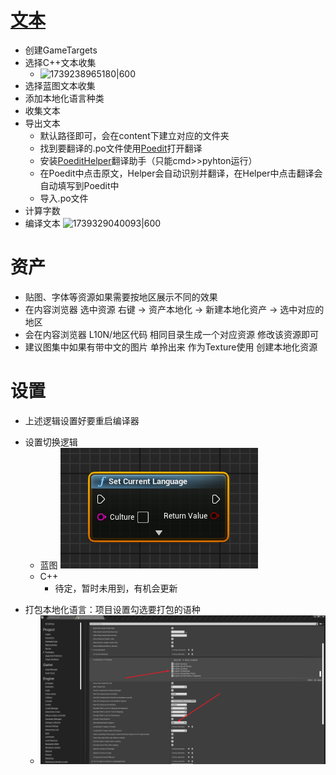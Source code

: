 # [文本]()

- 创建GameTargets
- 选择C++文本收集
  - ![1739238965180|600](1739238965180.png)
- 选择蓝图文本收集
- 添加本地化语言种类
- 收集文本
- 导出文本
  - 默认路径即可，会在content下建立对应的文件夹
  - 找到要翻译的.po文件使用[Poedit](https://poedit.net)打开翻译
  - 安装[PoeditHelper](https://github.com/Gu-f/PoeditHelper)翻译助手（只能cmd>>pyhton运行）
  - 在Poedit中点击原文，Helper会自动识别并翻译，在Helper中点击翻译会自动填写到Poedit中
  - 导入.po文件
- 计算字数
- 编译文本
  ![1739329040093|600](1739329040093.png)

# 资产

- 贴图、字体等资源如果需要按地区展示不同的效果
- 在内容浏览器 选中资源 右键 -> 资产本地化 -> 新建本地化资产 -> 选中对应的地区
- 会在内容浏览器 L10N/地区代码 相同目录生成一个对应资源 修改该资源即可
- 建议图集中如果有带中文的图片 单拎出来 作为Texture使用 创建本地化资源

# 设置

- 上述逻辑设置好要重启编译器

* 设置切换逻辑
  - 蓝图
    ![Pasted image 20250210145418.png|216](../../../图片/Pasted%20image%2020250210145418.png)
  - C++
    - 待定，暂时未用到，有机会更新

- 打包本地化语言：项目设置勾选要打包的语种
  - ![Pasted image 20250210164057.png|200](../../../图片/Pasted%20image%2020250210164057.png)
